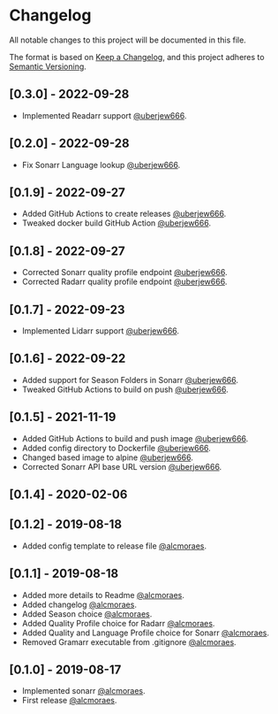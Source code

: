 # Changelog

All notable changes to this project will be documented in this file.

The format is based on [Keep a Changelog](https://keepachangelog.com/en/1.0.0/),
and this project adheres to [Semantic Versioning](https://semver.org/spec/v2.0.0.html).

## [0.3.0] - 2022-09-28

- Implemented Readarr support [@uberjew666](https://github.com/uberjew666).

## [0.2.0] - 2022-09-28

- Fix Sonarr Language lookup [@uberjew666](https://github.com/uberjew666).

## [0.1.9] - 2022-09-27

- Added GitHub Actions to create releases [@uberjew666](https://github.com/uberjew666).
- Tweaked docker build GitHub Action [@uberjew666](https://github.com/uberjew666).

## [0.1.8] - 2022-09-27

- Corrected Sonarr quality profile endpoint [@uberjew666](https://github.com/uberjew666).
- Corrected Radarr quality profile endpoint [@uberjew666](https://github.com/uberjew666).

## [0.1.7] - 2022-09-23

- Implemented Lidarr support [@uberjew666](https://github.com/uberjew666).

## [0.1.6] - 2022-09-22

- Added support for Season Folders in Sonarr [@uberjew666](https://github.com/uberjew666).
- Tweaked GitHub Actions to build on push [@uberjew666](https://github.com/uberjew666).

## [0.1.5] - 2021-11-19

- Added GitHub Actions to build and push image [@uberjew666](https://github.com/uberjew666).
- Added config directory to Dockerfile [@uberjew666](https://github.com/uberjew666).
- Changed based image to alpine [@uberjew666](https://github.com/uberjew666).
- Corrected Sonarr API base URL version [@uberjew666](https://github.com/uberjew666).

## [0.1.4] - 2020-02-06

## [0.1.2] - 2019-08-18

- Added config template to release file [@alcmoraes](https://github.com/alcmoraes).

## [0.1.1] - 2019-08-18

- Added more details to Readme [@alcmoraes](https://github.com/alcmoraes).
- Added changelog [@alcmoraes](https://github.com/alcmoraes).
- Added Season choice [@alcmoraes](https://github.com/alcmoraes).
- Added Quality Profile choice for Radarr [@alcmoraes](https://github.com/alcmoraes).
- Added Quality and Language Profile choice for Sonarr [@alcmoraes](https://github.com/alcmoraes).
- Removed Gramarr executable from .gitignore [@alcmoraes](https://github.com/alcmoraes).

## [0.1.0] - 2019-08-17

- Implemented sonarr [@alcmoraes](https://github.com/alcmoraes).
- First release [@alcmoraes](https://github.com/alcmoraes).